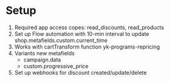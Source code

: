 # Setup

1. Required app access copes: read_discounts, read_products
2. Set up Flow automation with 10-min interval to update shop.metafields.custom.current_time
3. Works with cartTransform function yk-programs-repricing
4. Variants new metafields
   - campaign.data
   - custom.progressive_price
5. Set up webhooks for discount created/update/delete
